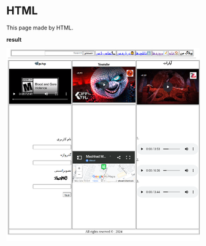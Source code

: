 # HTML

This page made by HTML.

**result**

![img](screencapture-127-0-0-1-5500-my-page-html-2024-04-29-15_21_41.png?raw=True)
